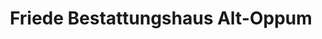 ---
title: "Friede Bestattungshaus Alt-Oppum"
url: /krefeld/friede-bestattungshaus-alt-oppum/
shop: Bestattungen
---